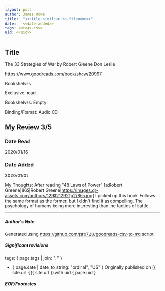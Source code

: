 ```yaml
---
layout: post
author: James Rowe
title:  "<<title-similiar-to-filename>>"
date:   <<date-added>>
tags: <<tags-csv>
uid: <<uid>>
---
```


<!-- highly dependent on how you personally use jekyll templates, and how you want this to show up -->

## Title

The 33 Strategies of War by Robert Greene
Don Leslie 

https://www.goodreads.com/book/show/20997

Bookshelves

Exclusive: read

Bookshelves: Empty

Binding/Format: Audio CD

## My Review 3/5

### Date Read
2020/01/16

### Date Added
2020/01/02

My Thoughts: After reading "48 Laws of Power" [a:Robert Greene|865|Robert Greene|https://images.gr-assets.com/authors/1298212921p2/865.jpg] I picked up this book. Follows the same format as the former, but I didn't find it as compelling. The psychology of humans being more interesting than the tactics of battle.

---

##### Author's Note

Generated using https://github.com/jsr6720/goodreads-csv-to-md script

##### Significant revisions

tags: { page.tags | join: ", " } <!-- todo move this somewhere -->

- { page.date | date_to_string: "ordinal", "US" } Originally published on [{ site.url }]({ site.url }) with uid { page.uid }

##### EOF/Footnotes
